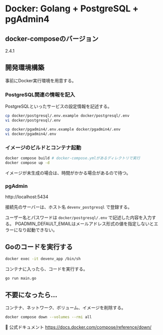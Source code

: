 # Docker: Golang + PostgreSQL + pgAdmin4

## docker-composeのバージョン
2.4.1

## 開発環境構築

事前にDocker実行環境を用意する。

### PostgreSQL関連の情報を記入

PostgreSQLといったサービスの設定情報を記述する。

```bash
cp docker/postgresql/.env.example docker/postgresql/.env
vi docker/postgresql/.env

cp docker/pgadmin4/.env.example docker/pgadmin4/.env
vi docker/pgadmin4/.env
```

### イメージのビルドとコンテナ起動

```bash
docker compose build # docker-compose.ymlがあるディレクトリで実行
docker compose up -d
```

イメージが未生成の場合は、時間がかかる場合があるので待つ。

### pgAdmin

http://localhost:5434

接続先のサーバーは、ホスト名 `devenv_postgresql` で登録する。

ユーザー名とパスワードは `docker/postgresql/.env` で記述した内容を入力する。
PGADMIN_DEFAULT_EMAILはメールアドレス形式の値を指定しないとエラーになり起動できない。

## Goのコードを実行する

```bash
docker exec -it devenv_app /bin/sh
```

コンテナに入ったら、コードを実行する。

```bash
go run main.go
```

## 不要になったら...

コンテナ、ネットワーク、ボリューム、イメージを削除する。

```bash
docker compose down --volumes --rmi all
```

📖 公式ドキュメント https://docs.docker.com/compose/reference/down/
